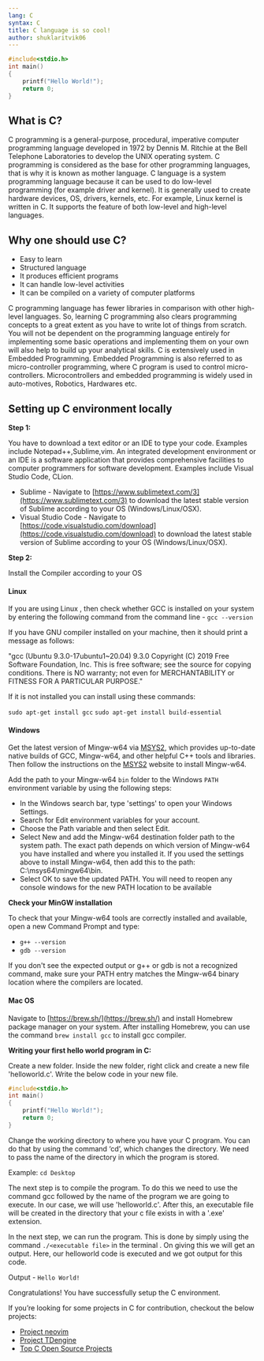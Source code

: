 ```yaml
---
lang: C
syntax: C
title: C language is so cool!
author: shuklaritvik06
---
```


```C
#include<stdio.h>
int main()
{
    printf("Hello World!");
    return 0;
}
```
## What is C?

C programming is a general-purpose, procedural, imperative computer programming language developed in 1972 by Dennis M. Ritchie at the Bell Telephone Laboratories to develop the UNIX operating system. C programming is considered as the base for other programming languages, that is why it is known as mother language. C language is a system programming language because it can be used to do low-level programming (for example driver and kernel). It is generally used to create hardware devices, OS, drivers, kernels, etc. For example, Linux kernel is written in C. It supports the feature of both low-level and high-level languages.

## Why one should use C?

- Easy to learn
- Structured language
- It produces efficient programs
- It can handle low-level activities
- It can be compiled on a variety of computer platforms

C programming language has fewer libraries in comparison with other high-level languages. So, learning C programming also clears programming concepts to a great extent as you have to write lot of things from scratch. You will not be dependent on the programming language entirely for implementing some basic operations and implementing them on your own will also help to build up your analytical skills. C is extensively used in Embedded Programming. Embedded Programming is also referred to as micro-controller programming, where C program is used to control micro-controllers. Microcontrollers and embedded programming is widely used in auto-motives, Robotics, Hardwares etc.

## Setting up C environment locally

**Step 1:**

You have to download a text editor or an IDE to type your code. Examples include Notepad++,Sublime,vim. An integrated development environment or an IDE is a software application that provides comprehensive facilities to computer programmers for software development. Examples include Visual Studio Code, CLion.

- Sublime - Navigate to [https://www.sublimetext.com/3](https://www.sublimetext.com/3) to download the latest stable version of Sublime according to your OS (Windows/Linux/OSX).
- Visual Studio Code - Navigate to [https://code.visualstudio.com/download](https://code.visualstudio.com/download)  to download the latest stable version of Sublime according to your OS (Windows/Linux/OSX).

**Step 2:**

Install the Compiler according to your OS

#### Linux   

If you are using Linux , then check whether GCC is installed on your system by entering the following command from the command line - `gcc --version`

If you have GNU compiler installed on your machine, then it should print a message as follows:

"gcc (Ubuntu 9.3.0-17ubuntu1~20.04) 9.3.0 Copyright (C) 2019 Free Software Foundation, Inc. 
This is free software; see the source for copying conditions.  There is NO
warranty; not even for MERCHANTABILITY or FITNESS FOR A PARTICULAR PURPOSE."

If it is not installed you can install using these commands:

`sudo apt-get install gcc`
`sudo apt-get install build-essential`

#### Windows

Get the latest version of Mingw-w64 via [MSYS2](https://www.msys2.org/), which provides up-to-date native builds of GCC, Mingw-w64, and other helpful C++ tools and libraries. Then follow the instructions on the [MSYS2](https://www.msys2.org/) website to install Mingw-w64.

Add the path to your Mingw-w64 `bin` folder to the Windows `PATH` environment variable by using the following steps:

- In the Windows search bar, type 'settings' to open your Windows Settings.
- Search for Edit environment variables for your account.
- Choose the Path variable and then select Edit.
- Select New and add the Mingw-w64 destination folder path to the system path. The exact path depends on which version of Mingw-w64 you have installed and where you installed it. If you used the settings above to install Mingw-w64, then add this to the path: C:\msys64\mingw64\bin.
- Select OK to save the updated PATH. You will need to reopen any console windows for the new PATH location to be available


**Check your MinGW installation**

To check that your Mingw-w64 tools are correctly installed and available, open a new Command Prompt and type:

- `g++ --version`
- `gdb --version`

If you don't see the expected output or g++ or gdb is not a recognized command, make sure your PATH entry matches the Mingw-w64 binary location where the compilers are located.

#### Mac OS

Navigate to [https://brew.sh/](https://brew.sh/) and install Homebrew package manager on your system. After installing Homebrew, you can use the command `brew install gcc` to install gcc compiler.

**Writing your first hello world program in C:**

Create a new folder. Inside the new folder, right click and create a new file 'helloworld.c'. Write the below code in your new file.

```C
#include<stdio.h>
int main()
{
    printf("Hello World!");
    return 0;
}
```
Change the working directory to where you have your C program. You can do that by using the command ‘cd’, which changes the directory. We need to pass the name of the directory in which the program is stored.

Example: `cd Desktop`

The next step is to compile the program. To do this we need to use the command gcc followed by the name of the program we are going to execute. In our case, we will use 'helloworld.c'. After this, an executable file will be created in the directory that your c file exists in with a '.exe' extension.

In the next step, we can run the program. This is done by simply using the command `./<executable file>` in the terminal . On giving this we will get an output. Here, our helloworld code is executed and we got output for this code.

Output - `Hello World!`

Congratulations! You have successfully setup the C environment.

If you’re looking for some projects in C for contribution, checkout the below projects:

- [Project neovim](https://github.com/neovim/neovim)
- [Project TDengine](https://github.com/taosdata/TDengine)
- [Top C Open Source Projects](https://github.com/trending/c)
